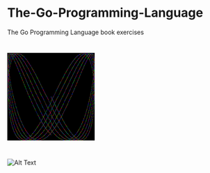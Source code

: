 # The-Go-Programming-Language
The Go Programming Language book exercises

#
![Alt Text](https://github.com/niyazz/The-Go-Programming-Language/blob/main/chapter_1/1.4/out.gif?raw=true)

#
![Alt Text](https://github.com/niyazz/The-Go-Programming-Language/blob/main/chapter_3/3.3/task33.svg?raw=true)
